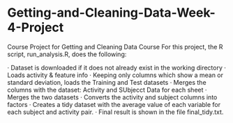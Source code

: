 # Getting-and-Cleaning-Data-Week-4-Project
Course Project for Getting and Cleaning Data Course 
For this project, the R script, run_analysis.R, does the following:

· Dataset is downloaded if it does not already exist in the working directory
· Loads activity & feature info
· Keeping only columns which show a mean or standard deviation, loads the Training and Test datasets
· Merges the columns with the dataset: Activity and SUbjecct Data for each sheet
· Merges the two datasets
· Converts the activity and subject columns into factors
· Creates a tidy dataset with the average value of each variable for each subject and activity pair.
· Final result is shown in the file final_tidy.txt.
